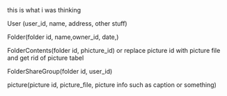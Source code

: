 this is what i was thinking


User (user_id, name, address, other stuff)

Folder(folder id, name,owner_id, date,)

FolderContents(folder id, phicture_id) or replace picture id with picture file and get rid of picture tabel

FolderShareGroup(folder id, user_id)



picture(picture id, picture_file, picture info such as caption or something)

